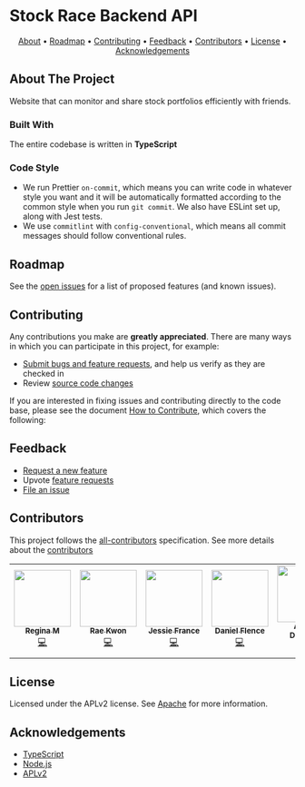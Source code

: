 # Stock Race Backend API
<p align="center">
  <a href="#about-the-project">About</a> •
  <a href="#roadmap">Roadmap</a> •
  <a href="#contributing">Contributing</a> •
  <a href="#feedback">Feedback</a> •
  <a href="#contributors">Contributors</a> •
  <a href="#license">License</a> •
  <a href="#acknowledgements">Acknowledgements</a>
</p>


<!-- ABOUT THE PROJECT -->

## About The Project

Website that can monitor and share stock portfolios efficiently with friends.

### Built With

The entire codebase is written in **TypeScript**

### Code Style

- We run Prettier `on-commit`, which means you can write code in whatever style you want and it will be automatically formatted according to the common style when you run `git commit`. We also have ESLint set up, along with Jest tests.
- We use `commitlint` with `config-conventional`, which means all commit messages should follow conventional rules.

<!-- ROADMAP -->

## Roadmap

See the [open issues](https://github.com/chingu-voyages/v37-bears-team-13be/issues) for a list of proposed features (and known issues).

<!-- CONTRIBUTING -->

## Contributing

Any contributions you make are **greatly appreciated**. There are many ways in which you can participate in this project, for example:

- [Submit bugs and feature requests](https://github.com/chingu-voyages/v37-bears-team-13be/issues/new/choose), and help us verify as they are checked in
- Review [source code changes](https://github.com/chingu-voyages/v37-bears-team-13be/pulls)

If you are interested in fixing issues and contributing directly to the code base,
please see the document [How to Contribute](./CONTRIBUTING.md), which covers the following:

## Feedback

- [Request a new feature](https://github.com/chingu-voyages/v37-bears-team-13be/issues)
- Upvote [feature requests](https://github.com/chingu-voyages/v37-bears-team-13be/labels/feature-request)
- [File an issue](https://github.com/chingu-voyages/v37-bears-team-13be/issues/new/choose)

## Contributors

This project follows the [all-contributors](https://github.com/all-contributors/all-contributors) specification. See more details about the [contributors](https://github.com/chingu-voyages/v37-bears-team-13/graphs/contributors)

<!-- ALL-CONTRIBUTORS-LIST:START - Do not remove or modify this section -->
<!-- prettier-ignore-start -->
<!-- markdownlint-disable -->
<table align="center">
  <tr>
    <td align="center"><a href="https://chirila.dev/"><img src="https://avatars.githubusercontent.com/u/28935544?v=4" width="100px;" alt=""/><br /><sub><b>Regina M</b></sub></a><br /><a href="https://github.com/chingu-voyages/v37-bears-team-13/commits?author=rmcguire6" title="Code">💻</a></td>
    <td align="center"><a href="https://github.com/Rae-Kwon"><img src="https://avatars.githubusercontent.com/u/24848125?v=4" width="100px;" alt=""/><br /><sub><b>Rae Kwon</b></sub></a><br /><a href="https://github.com/chingu-voyages/v37-bears-team-13/commits?author=Rae-Kwon" title="Code">💻</a></td>
    <td align="center"><a href="https://github.com/JessieFrance"><img src="https://avatars.githubusercontent.com/u/64499366?v=4" width="100px;" alt=""/><br /><sub><b>Jessie France</b></sub></a><br /><a href="https://github.com/chingu-voyages/v37-bears-team-13/commits?author=JessieFrance" title="Code">💻</a></td>
    <td align="center"><a href="https://github.com/DanielFleace1"><img src="https://avatars.githubusercontent.com/u/75345541?v=4" width="100px;" alt=""/><br /><sub><b>Daniel Flence</b></sub></a><br /><a href="https://github.com/chingu-voyages/v37-bears-team-13/commits?author=DanielFleace1" title="Code">💻</a></td>
    <td align="center"><a href="https://github.com/ArturoDucasse"><img src="https://avatars.githubusercontent.com/u/66644638?v=4" width="100px;" alt=""/><br /><sub><b>Arturo Ducasse</b></sub></a><br /><a href="https://github.com/chingu-voyages/v37-bears-team-13/commits?author=ArturoDucasse" title="Code">💻</a></td>
  </tr>
</table>

<!-- markdownlint-restore -->
<!-- prettier-ignore-end -->

<!-- ALL-CONTRIBUTORS-LIST:END -->

<!-- LICENSE -->

## License

Licensed under the APLv2 license. See [Apache](LICENSE) for more information.

<!-- ACKNOWLEDGEMENTS -->

## Acknowledgements

- [TypeScript](https://www.typescriptlang.org/)
- [Node.js](https://nodejs.org/en/)
- [APLv2](https://www.apache.org/licenses/LICENSE-2.0.html)
